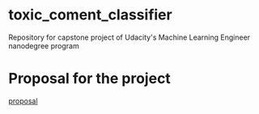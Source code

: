 # toxic_coment_classifier
Repository for capstone project of Udacity's Machine Learning Engineer nanodegree program

# Proposal for the project
[proposal](proposal.pdf)

